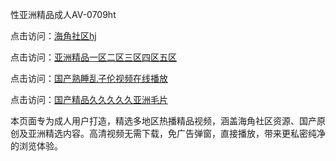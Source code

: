 性亚洲精品成人AV-0709ht

点击访问：<a href="https://heiliaoe8ajia.pages.dev">海角社区hj</a>

点击访问：<a href="https://heiliaoxqkkct.pages.dev">亚洲精品一区二区三区四区五区</a>

点击访问：<a href="https://heiliaoxwd5i8.pages.dev">国产熟睡乱子伦视频在线播放</a>

点击访问：<a href="https://heiliaowt0d7p.pages.dev">国产精品久久久久久亚洲毛片</a>

本页面专为成人用户打造，精选多地区热播精品视频，涵盖海角社区资源、国产原创及亚洲精选内容。高清视频无需下载，免广告弹窗，直接播放，带来更私密纯净的浏览体验。

<span style="display:none;">[Canonical link](）</span>
